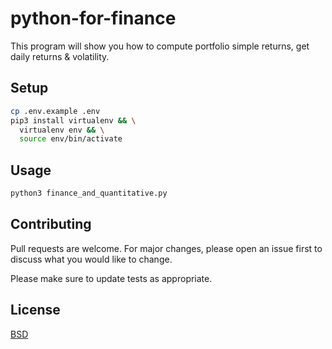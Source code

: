 # python-for-finance

This program will show you how to compute portfolio simple returns, get daily returns & volatility.

## Setup

```bash
cp .env.example .env
pip3 install virtualenv && \
  virtualenv env && \
  source env/bin/activate
```

## Usage

```bash
python3 finance_and_quantitative.py
```

## Contributing
Pull requests are welcome. For major changes, please open an issue first to discuss what you would like to change.

Please make sure to update tests as appropriate.

## License
[BSD](https://opensource.org/licenses/BSD-3-Clause)
